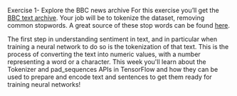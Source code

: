 
Exercise 1- Explore the BBC news archive
For this exercise you’ll get the [BBC text archive](http://mlg.ucd.ie/datasets/bbc.html). Your job will be to tokenize the dataset, removing common stopwords. A great source of these stop words can be found [here](https://github.com/Yoast/YoastSEO.js/blob/develop/src/config/stopwords.js).

The first step in understanding sentiment in text, and in particular when training a neural network to do so is the tokenization of that text. This is the process of converting the text into numeric values, with a number representing a word or a character. This week you'll learn about the Tokenizer and pad_sequences APIs in TensorFlow and how they can be used to prepare and encode text and sentences to get them ready for training neural networks!
